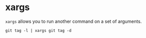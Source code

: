 xargs
=====

`xargs` allows you to run another command on a set of arguments.

```text 
git tag -l | xargs git tag -d
```
